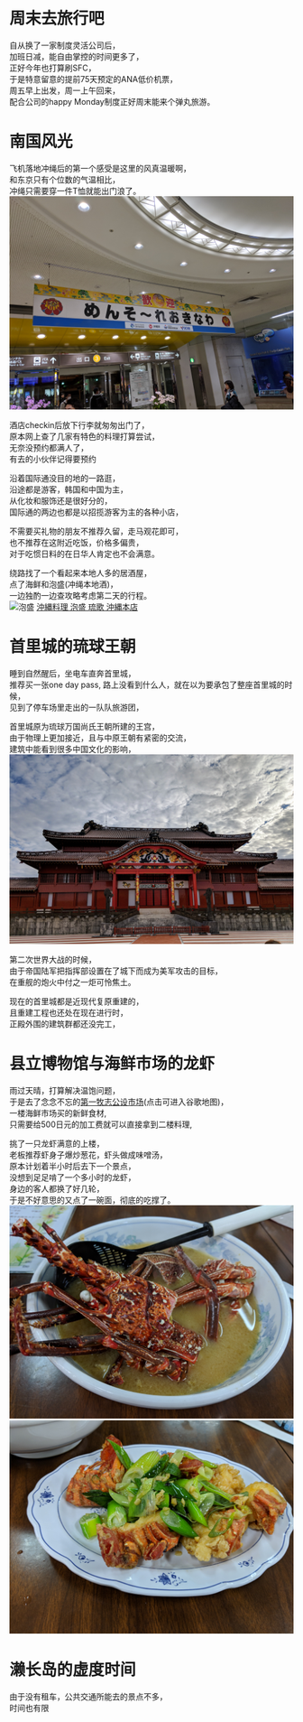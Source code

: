 # 周末去旅行吧
自从换了一家制度灵活公司后，</br>
加班日减，能自由掌控的时间更多了，</br>
正好今年也打算刷SFC，</br>
于是特意留意的提前75天预定的ANA低价机票，</br>
周五早上出发，周一上午回来，</br>
配合公司的happy Monday制度正好周末能来个弹丸旅游。</br>


# 南国风光
飞机落地冲绳后的第一个感受是这里的风真温暖啊，</br>
和东京只有个位数的气温相比，</br>
冲绳只需要穿一件T恤就能出门浪了。</br>
![めんそ〜れ](../tmp/5721550414890.jpg)

酒店checkin后放下行李就匆匆出门了，</br>
原本网上查了几家有特色的料理打算尝试，</br>
无奈没预约都满人了，</br>
有去的小伙伴记得要预约</br>


沿着国际通没目的地的一路逛，</br>
沿途都是游客，韩国和中国为主，</br>
从化妆和服饰还是很好分的，</br>
国际通的两边也都是以招揽游客为主的各种小店，</br>


不需要买礼物的朋友不推荐久留，走马观花即可，</br>
也不推荐在这附近吃饭，价格多偏贵，</br>
对于吃惯日料的在日华人肯定也不会满意。</br>

绕路找了一个看起来本地人多的居酒屋，</br>
点了海鲜和泡盛(冲绳本地酒)，</br>
一边独酌一边查攻略考虑第二天的行程。</br>
![泡盛](../tmp/5731550414891.jpg)
[沖縄料理 泡盛 琉歌 沖縄本店](https://maps.app.goo.gl/T4kmL)

# 首里城的琉球王朝
睡到自然醒后，坐电车直奔首里城，</br>
推荐买一张one day pass,
路上没看到什么人，就在以为要承包了整座首里城的时候，</br>
见到了停车场里走出的一队队旅游团，</br>

首里城原为琉球万国尚氏王朝所建的王宫，</br>
由于物理上更加接近，且与中原王朝有紧密的交流，</br>
建筑中能看到很多中国文化的影响，</br>
![首里城](../tmp/5751550414893.jpg)

第二次世界大战的时候，</br>
由于帝国陆军把指挥部设置在了城下而成为美军攻击的目标，</br>
在重舰的炮火中付之一炬可怜焦土。</br>

现在的首里城都是近现代复原重建的，</br>
且重建工程也还处在现在进行时，</br>
正殿外围的建筑群都还没完工，</br>


# 县立博物馆与海鲜市场的龙虾

雨过天晴，打算解决温饱问题，</br>
于是去了念念不忘的[第一牧志公设市场](https://maps.app.goo.gl/RJrrf)(点击可进入谷歌地图)，</br>
一楼海鲜市场买的新鲜食材,</br>
只需要给500日元的加工费就可以直接拿到二楼料理,</br>

挑了一只龙虾满意的上楼，</br>
老板推荐虾身子爆炒葱花，虾头做成味噌汤，</br>
原本计划着半小时后去下一个景点，</br>
没想到足足啃了一个多小时的龙虾，</br>
身边的客人都换了好几轮，</br>
于是不好意思的又点了一碗面，彻底的吃撑了。</br>
![大龙虾](../tmp/5841550415359.jpg)
![大龙虾](../tmp/5771550414895.jpg)

# 濑长岛的虚度时间
由于没有租车，公共交通所能去的景点不多，</br>
时间也有限</br>

